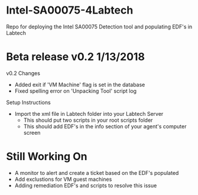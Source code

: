 # Intel-SA00075-4Labtech
Repo for deploying the Intel SA00075 Detection tool and populating EDF's in Labtech


# Beta release v0.2 1/13/2018

v0.2 Changes

 - Added exit if 'VM Machine' flag is set in the database
 - Fixed spelling error on 'Unpacking Tool' script log

Setup Instructions

 - Import the xml file in Labtech folder into your Labtech Server
   - This should put two scripts in your root scripts folder
   - This should add EDF's in the info section of your agent's computer screen
   
   
# Still Working On

 - A monitor to alert and create a ticket based on the EDF's populated
 - Add exclustions for VM guest machines
 - Adding remediation EDF's and scripts to resolve this issue



